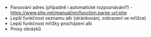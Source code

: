 - Parsování adres (případně i automatické rozpoznávání?) - https://www.php.net/manual/en/function.parse-url.php
- Lepší funkčnost seznamu alb (stránkování, zobrazení ve mřížce)
- Lepší funkčnost mřížky procházení alb
- Proxy obrázků